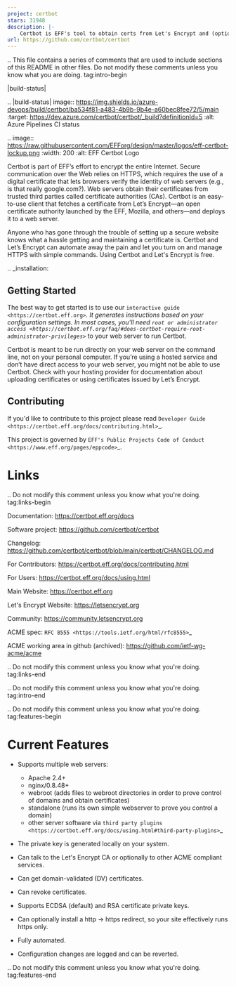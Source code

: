 ```yaml
---
project: certbot
stars: 31948
description: |-
    Certbot is EFF's tool to obtain certs from Let's Encrypt and (optionally) auto-enable HTTPS on your server.  It can also act as a client for any other CA that uses the ACME protocol.
url: https://github.com/certbot/certbot
---
```


.. This file contains a series of comments that are used to include sections of this README in other files. Do not modify these comments unless you know what you are doing. tag:intro-begin

|build-status|

.. |build-status| image:: https://img.shields.io/azure-devops/build/certbot/ba534f81-a483-4b9b-9b4e-a60bec8fee72/5/main
   :target: https://dev.azure.com/certbot/certbot/_build?definitionId=5
   :alt: Azure Pipelines CI status

.. image:: https://raw.githubusercontent.com/EFForg/design/master/logos/eff-certbot-lockup.png
  :width: 200
  :alt: EFF Certbot Logo

Certbot is part of EFF’s effort to encrypt the entire Internet. Secure communication over the Web relies on HTTPS, which requires the use of a digital certificate that lets browsers verify the identity of web servers (e.g., is that really google.com?). Web servers obtain their certificates from trusted third parties called certificate authorities (CAs). Certbot is an easy-to-use client that fetches a certificate from Let’s Encrypt—an open certificate authority launched by the EFF, Mozilla, and others—and deploys it to a web server.

Anyone who has gone through the trouble of setting up a secure website knows what a hassle getting and maintaining a certificate is. Certbot and Let’s Encrypt can automate away the pain and let you turn on and manage HTTPS with simple commands. Using Certbot and Let's Encrypt is free.

.. _installation:

Getting Started
---------------
The best way to get started is to use our `interactive guide <https://certbot.eff.org>`_. It generates instructions based on your configuration settings. In most cases, you’ll need `root or administrator access <https://certbot.eff.org/faq/#does-certbot-require-root-administrator-privileges>`_ to your web server to run Certbot.

Certbot is meant to be run directly on your web server on the command line, not on your personal computer. If you’re using a hosted service and don’t have direct access to your web server, you might not be able to use Certbot. Check with your hosting provider for documentation about uploading certificates or using certificates issued by Let’s Encrypt.

Contributing
------------

If you'd like to contribute to this project please read `Developer Guide
<https://certbot.eff.org/docs/contributing.html>`_.

This project is governed by `EFF's Public Projects Code of Conduct <https://www.eff.org/pages/eppcode>`_.

Links
=====

.. Do not modify this comment unless you know what you're doing. tag:links-begin

Documentation: https://certbot.eff.org/docs

Software project: https://github.com/certbot/certbot

Changelog: https://github.com/certbot/certbot/blob/main/certbot/CHANGELOG.md

For Contributors: https://certbot.eff.org/docs/contributing.html

For Users: https://certbot.eff.org/docs/using.html

Main Website: https://certbot.eff.org

Let's Encrypt Website: https://letsencrypt.org

Community: https://community.letsencrypt.org

ACME spec: `RFC 8555 <https://tools.ietf.org/html/rfc8555>`_

ACME working area in github (archived): https://github.com/ietf-wg-acme/acme

.. Do not modify this comment unless you know what you're doing. tag:links-end

.. Do not modify this comment unless you know what you're doing. tag:intro-end

.. Do not modify this comment unless you know what you're doing. tag:features-begin

Current Features
=====================

* Supports multiple web servers:

  - Apache 2.4+
  - nginx/0.8.48+
  - webroot (adds files to webroot directories in order to prove control of
    domains and obtain certificates)
  - standalone (runs its own simple webserver to prove you control a domain)
  - other server software via `third party plugins <https://certbot.eff.org/docs/using.html#third-party-plugins>`_

* The private key is generated locally on your system.
* Can talk to the Let's Encrypt CA or optionally to other ACME
  compliant services.
* Can get domain-validated (DV) certificates.
* Can revoke certificates.
* Supports ECDSA (default) and RSA certificate private keys.
* Can optionally install a http -> https redirect, so your site effectively
  runs https only.
* Fully automated.
* Configuration changes are logged and can be reverted.

.. Do not modify this comment unless you know what you're doing. tag:features-end


